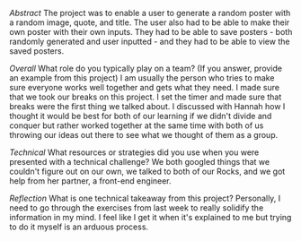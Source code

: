 *Abstract*
The project was to enable a user to generate a random poster with a random image, quote, and title. The user also had to be able to make their own poster with their own inputs. They had to be able to save posters - both randomly generated and user inputted - and they had to be able to view the saved posters.

*Overall*
What role do you typically play on a team? (If you answer, provide an example from this project)
I am usually the person who tries to make sure everyone works well together and gets what they need. I made sure that we took our breaks on this project. I set the timer and made sure that breaks were the first thing we talked about. I discussed with Hannah how I thought it would be best for both of our learning if we didn't divide and conquer but rather worked together at the same time with both of us throwing our ideas out there to see what we thought of them as a group.


*Technical*
What resources or strategies did you use when you were presented with a technical challenge?
We both googled things that we couldn't figure out on our own, we talked to both of our Rocks, and we got help from her partner, a front-end engineer.

*Reflection*
What is one technical takeaway from this project?
Personally, I need to go through the exercises from last week to really solidify the information in my mind. I feel like I get it when it's explained to me but trying to do it myself is an arduous process. 
